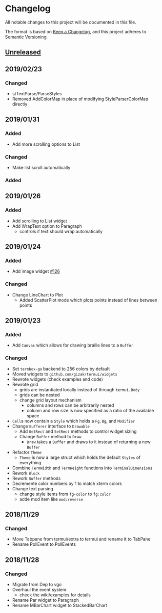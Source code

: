 # Changelog
All notable changes to this project will be documented in this file.

The format is based on [Keep a Changelog](https://keepachangelog.com/en/1.0.0/),
and this project adheres to [Semantic Versioning](https://semver.org/spec/v2.0.0.html).

## [Unreleased]

## 2019/02/23

### Changed

- s/TextParse/ParseStyles
- Removed AddColorMap in place of modifying StyleParserColorMap directly

## 2019/01/31

### Added

- Add more scrolling options to List

### Changed

- Make list scroll automatically

### Added

## 2019/01/26

### Added

- Add scrolling to List widget
- Add WrapText option to Paragraph
  - controls if text should wrap automatically

## 2019/01/24

### Added

- Add image widget [#126]

### Changed

- Change LineChart to Plot
  - Added ScatterPlot mode which plots points instead of lines between points

## 2019/01/23

### Added

- Add `Canvas` which allows for drawing braille lines to a `Buffer`

### Changed

- Set `termbox-go` backend to 256 colors by default
- Moved widgets to `github.com/gizak/termui/widgets`
- Rewrote widgets (check examples and code)
- Rewrote grid
  - grids are instantiated locally instead of through `termui.Body`
  - grids can be nested
  - change grid layout mechanism
    - columns and rows can be arbitrarily nested
    - column and row size is now specified as a ratio of the available space
- `Cell`s now contain a `Style` which holds a `Fg`, `Bg`, and `Modifier`
- Change `Bufferer` interface to `Drawable`
  - Add `GetRect` and `SetRect` methods to control widget sizing
  - Change `Buffer` method to `Draw`
    - `Draw` takes a `Buffer` and draws to it instead of returning a new `Buffer`
- Refactor `Theme`
  - `Theme` is now a large struct which holds the default `Styles` of everything
- Combine `TermWidth` and `TermHeight` functions into `TerminalDimensions`
- Rework `Block`
- Rework `Buffer` methods
- Decremente color numbers by 1 to match xterm colors
- Change text parsing
  - change style items from `fg-color` to `fg:color`
  - adde mod item like `mod:reverse`

## 2018/11/29

### Changed

- Move Tabpane from termui/extra to termui and rename it to TabPane
- Rename PollEvent to PollEvents

## 2018/11/28

### Changed

- Migrate from Dep to vgo
- Overhaul the event system
  - check the wiki/examples for details
- Rename Par widget to Paragraph
- Rename MBarChart widget to StackedBarChart

[#126]: https://github.com/gizak/termui/pull/126

[Unreleased]: https://github.com/gizak/termui/compare/v2.3.0...HEAD
